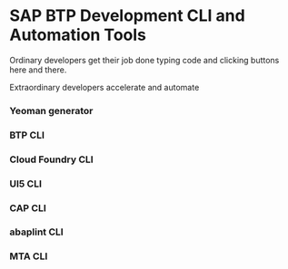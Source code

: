 # SAP BTP Development CLI and Automation Tools

Ordinary developers get their job done typing code and clicking buttons here and there.

Extraordinary developers accelerate and automate

### Yeoman generator

### BTP CLI

### Cloud Foundry CLI

### UI5 CLI

### CAP CLI

### abaplint CLI

### MTA CLI



